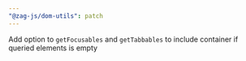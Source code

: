```yaml
---
"@zag-js/dom-utils": patch
---
```


Add option to `getFocusables` and `getTabbables` to include container if queried elements is empty
